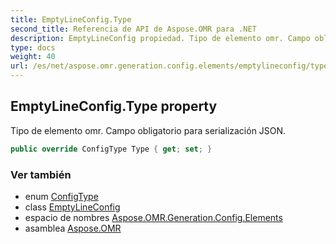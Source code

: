 ```yaml
---
title: EmptyLineConfig.Type
second_title: Referencia de API de Aspose.OMR para .NET
description: EmptyLineConfig propiedad. Tipo de elemento omr. Campo obligatorio para serialización JSON.
type: docs
weight: 40
url: /es/net/aspose.omr.generation.config.elements/emptylineconfig/type/
---
```

## EmptyLineConfig.Type property

Tipo de elemento omr. Campo obligatorio para serialización JSON.

```csharp
public override ConfigType Type { get; set; }
```

### Ver también

* enum [ConfigType](../../../aspose.omr.generation.config.enums/configtype/)
* class [EmptyLineConfig](../)
* espacio de nombres [Aspose.OMR.Generation.Config.Elements](../../emptylineconfig/)
* asamblea [Aspose.OMR](../../../)


